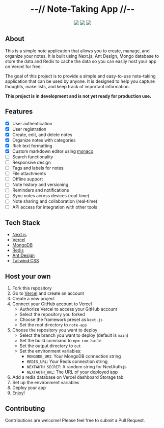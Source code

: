 <div align="center">
    <h1>--// Note-Taking App //--</h1>
    <img src="https://img.shields.io/github/last-commit/klpod221/note-app?style=for-the-badge&color=ffb4a2&labelColor=201a19">
    <img src="https://img.shields.io/github/stars/klpod221/note-app?style=for-the-badge&color=e6c419&labelColor=1d1b16">
    <img src="https://img.shields.io/github/repo-size/klpod221/note-app?style=for-the-badge&color=a8c7ff&labelColor=1a1b1f">
</div>

## About

This is a simple note application that allows you to create, manage, and organize your notes. It is built using Next.js, Ant Design, Mongo database to store the data and Redis to cache the data so you can easily host your app on Vercel for free.

The goal of this project is to provide a simple and easy-to-use note-taking application that can be used by anyone. It is designed to help you capture thoughts, make lists, and keep track of important information.

**This project is in development and is not yet ready for production use.**

## Features

- [x] User authentication
- [x] User registration
- [x] Create, edit, and delete notes
- [x] Organize notes with categories
- [x] Rich text formatting
- [x] Custom markdown editor using [monaco](https://microsoft.github.io/monaco-editor/)
- [ ] Search functionality
- [ ] Responsive design
- [ ] Tags and labels for notes
- [ ] File attachments
- [ ] Offline support
- [ ] Note history and versioning
- [ ] Reminders and notifications
- [ ] Sync notes across devices (real-time)
- [ ] Note sharing and collaboration (real-time)
- [ ] API access for integration with other tools

## Tech Stack

- [Next.js](https://nextjs.org/)
- [Vercel](https://vercel.com/)
- [MongoDB](https://www.mongodb.com/)
- [Redis](https://redis.io/)
- [Ant Design](https://ant.design/)
- [Tailwind CSS](https://tailwindcss.com/)

## Host your own

1. Fork this repository
2. Go to [Vercel](https://vercel.com/) and create an account
3. Create a new project
4. Connect your GitHub account to Vercel
   - Authorize Vercel to access your GitHub account
   - Select the repository you forked
   - Choose the framework preset as `Next.js`
   - Set the root directory to `note-app`
5. Choose the repository you want to deploy
   - Select the branch you want to deploy (default is `main`)
   - Set the build command to `npm run build`
   - Set the output directory to `out`
   - Set the environment variables:
     - `MONGODB_URI`: Your MongoDB connection string
     - `REDIS_URL`: Your Redis connection string
     - `NEXTAUTH_SECRET`: A random string for NextAuth.js
     - `NEXTAUTH_URL`: The URL of your deployed app
6. Add a redis database on Vercel dashboard Storage tab
7. Set up the environment variables
8. Deploy your app
9. Enjoy!

## Contributing

Contributions are welcome! Please feel free to submit a Pull Request.
